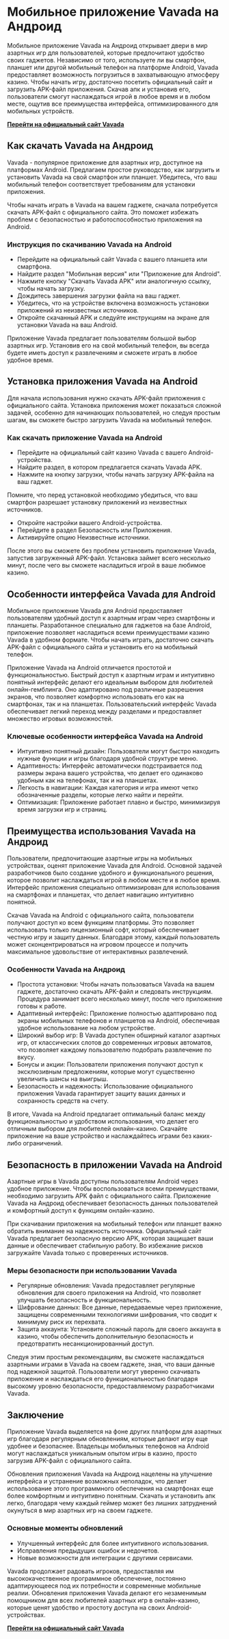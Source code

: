 # Мобильное приложение Vavada на Андроид

Мобильное приложение Vavada на Андроид открывает двери в мир азартных игр для пользователей, которые предпочитают удобство своих гаджетов. Независимо от того, используете ли вы смартфон, планшет или другой мобильный телефон на платформе Android, Vavada предоставляет возможность погрузиться в захватывающую атмосферу казино. Чтобы начать игру, достаточно посетить официальный сайт и загрузить APK-файл приложения. Скачав апк и установив его, пользователи смогут наслаждаться игрой в любое время и в любом месте, ощутив все преимущества интерфейса, оптимизированного для мобильных устройств.

**[Перейти на официальный сайт Vavada](https://gamesreds.ru/vavada_git.php)**

## Как скачать Vavada на Андроид
Vavada - популярное приложение для азартных игр, доступное на платформах Android. Предлагаем простое руководство, как загрузить и установить Vavada на свой смартфон или планшет. Убедитесь, что ваш мобильный телефон соответствует требованиям для установки приложения.

Чтобы начать играть в Vavada на вашем гаджете, сначала потребуется скачать APK-файл с официального сайта. Это поможет избежать проблем с безопасностью и работоспособностью приложения на Android.

### Инструкция по скачиванию Vavada на Android

* Перейдите на официальный сайт Vavada с вашего планшета или смартфона.
* Найдите раздел "Мобильная версия" или "Приложение для Android".
* Нажмите кнопку "Скачать Vavada APK" или аналогичную ссылку, чтобы начать загрузку.
* Дождитесь завершения загрузки файла на ваш гаджет.
* Убедитесь, что на устройстве включена возможность установки приложений из неизвестных источников.
* Откройте скачанный APK и следуйте инструкциям на экране для установки Vavada на ваш Android.

Приложение Vavada предлагает пользователям большой выбор азартных игр. Установив его на свой мобильный телефон, вы всегда будете иметь доступ к развлечениям и сможете играть в любое удобное время.

## Установка приложения Vavada на Android
Для начала использования нужно скачать APK-файл приложения с официального сайта. Установка приложения может показаться сложной задачей, особенно для начинающих пользователей, но следуя простым шагам, вы сможете быстро загрузить Vavada на мобильный телефон.

### Как скачать приложение Vavada на Android

* Перейдите на официальный сайт казино Vavada с вашего Android-устройства.
* Найдите раздел, в котором предлагается скачать Vavada APK.
* Нажмите на кнопку загрузки, чтобы начать загрузку APK-файла на ваш гаджет.

Помните, что перед установкой необходимо убедиться, что ваш смартфон разрешает установку приложений из неизвестных источников.

* Откройте настройки вашего Android-устройства.
* Перейдите в раздел Безопасность или Приложения.
* Активируйте опцию Неизвестные источники.

После этого вы сможете без проблем установить приложение Vavada, запустив загруженный APK-файл. Установка займет всего несколько минут, после чего вы сможете насладиться игрой в ваше любимое казино.

## Особенности интерфейса Vavada для Android
Мобильное приложение Vavada для Android предоставляет пользователям удобный доступ к азартным играм через смартфоны и планшеты. Разработанное специально для гаджетов на базе Android, приложение позволяет насладиться всеми преимуществами казино Vavada в удобном формате. Чтобы начать играть, достаточно скачать APK-файл с официального сайта и установить его на мобильный телефон.

Приложение Vavada на Android отличается простотой и функциональностью. Быстрый доступ к азартным играм и интуитивно понятный интерфейс делают его идеальным выбором для любителей онлайн-гемблинга. Оно адаптировано под различные разрешения экранов, что позволяет комфортно использовать его как на смартфонах, так и на планшетах. Пользовательский интерфейс Vavada обеспечивает легкий переход между разделами и предоставляет множество игровых возможностей.

### Ключевые особенности интерфейса Vavada на Android

* Интуитивно понятный дизайн: Пользователи могут быстро находить нужные функции и игры благодаря удобной структуре меню.
* Адаптивность: Интерфейс автоматически подстраивается под размеры экрана вашего устройства, что делает его одинаково удобным как на телефонах, так и на планшетах.
* Легкость в навигации: Каждая категория и игра имеют четко обозначенные разделы, которые легко найти и перейти.
* Оптимизация: Приложение работает плавно и быстро, минимизируя время загрузки игр и страниц.

## Преимущества использования Vavada на Андроид
Пользователи, предпочитающие азартные игры на мобильных устройствах, оценят приложение Vavada для Android. Основной задачей разработчиков было создание удобного и функционального решения, которое позволит наслаждаться игрой в любом месте и в любое время. Интерфейс приложения специально оптимизирован для использования на смартфонах и планшетах, что делает навигацию интуитивно понятной.

Скачав Vavada на Android с официального сайта, пользователи получают доступ ко всем функциям платформы. Это позволяет использовать только лицензионный софт, который обеспечивает честную игру и защиту данных. Благодаря этому, каждый пользователь может сконцентрироваться на игровом процессе и получить максимальное удовольствие от интерактивных развлечений.

### Особенности Vavada на Андроид

* Простота установки: Чтобы начать пользоваться Vavada на вашем гаджете, достаточно скачать APK-файл и следовать инструкциям. Процедура занимает всего несколько минут, после чего приложение готовы к работе.
* Адаптивный интерфейс: Приложение полностью адаптировано под экраны мобильных телефонов и планшетов на Android, обеспечивая удобное использование на любом устройстве.
* Широкий выбор игр: В Vavada доступен обширный каталог азартных игр, от классических слотов до современных игровых автоматов, что позволяет каждому пользователю подобрать развлечение по вкусу.
* Бонусы и акции: Пользователи приложения получают доступ к эксклюзивным предложениям, которые могут существенно увеличить шансы на выигрыш.
* Безопасность и надежность: Использование официального приложения Vavada гарантирует защиту ваших данных и сохранность средств на счету.

В итоге, Vavada на Android предлагает оптимальный баланс между функциональностью и удобством использования, что делает его отличным выбором для любителей онлайн-казино. Скачайте приложение на ваше устройство и наслаждайтесь играми без каких-либо ограничений.

## Безопасность в приложении Vavada на Android
Азартные игры в Vavada доступны пользователям Android через удобное приложение. Чтобы воспользоваться всеми преимуществами, необходимо загрузить APK файл с официального сайта. Приложение Vavada на Андроид обеспечивает безопасность данных пользователей и комфортный доступ к функциям онлайн-казино.

При скачивании приложения на мобильный телефон или планшет важно обратить внимание на надежность источника. Официальный сайт Vavada предлагает безопасную версию APK, которая защищает ваши данные и обеспечивает стабильную работу. Во избежание рисков загружайте Vavada только с проверенных источников.

### Меры безопасности при использовании Vavada

* Регулярные обновления: Vavada предоставляет регулярные обновления для своего приложения на Android, что позволяет улучшать безопасность и функциональность.
* Шифрование данных: Все данные, передаваемые через приложение, защищены современными технологиями шифрования, что сводит к минимуму риск их перехвата.
* Защита аккаунта: Установите сложный пароль для своего аккаунта в казино, чтобы обеспечить дополнительную безопасность и предотвратить несанкционированный доступ.

Следуя этим простым рекомендациям, вы сможете наслаждаться азартными играми в Vavada на своем гаджете, зная, что ваши данные под надежной защитой. Пользователи могут уверенно скачивать приложение и наслаждаться его функциональностью благодаря высокому уровню безопасности, предоставляемому разработчиками Vavada.

## Заключение
Приложение Vavada выделяется на фоне других платформ для азартных игр благодаря регулярным обновлениям, которые делают игру еще удобнее и безопаснее. Владельцы мобильных телефонов на Android могут наслаждаться уникальным опытом игры в казино, просто загрузив APK-файл с официального сайта.

Обновления приложения Vavada на Андроид нацелены на улучшение интерфейса и устранение возможных неполадок, что делает использование этого программного обеспечения на смартфонах еще более комфортным и интуитивно понятным. Скачать и установить апк легко, благодаря чему каждый геймер может без лишних затруднений окунуться в мир азартных игр на своем гаджете.

### Основные моменты обновлений

* Улучшенный интерфейс для более интуитивного использования.
* Исправления предыдущих ошибок и недочетов.
* Новые возможности для интеграции с другими сервисами.

Vavada продолжает радовать игроков, предоставляя им высококачественное программное обеспечение, постоянно адаптирующееся под их потребности и современные мобильные реалии. Обновления приложения Vavada делают его незаменимым помощником для всех любителей азартных игр в онлайн-казино, которые ценят удобство и простоту доступа на своих Android-устройствах.

**[Перейти на официальный сайт Vavada](https://gamesreds.ru/vavada_git.php)**
